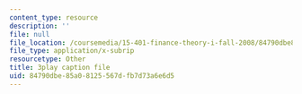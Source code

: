 ```yaml
---
content_type: resource
description: ''
file: null
file_location: /coursemedia/15-401-finance-theory-i-fall-2008/84790dbe85a08125567dfb7d73a6e6d5_tL7Lcl90Sc0.srt
file_type: application/x-subrip
resourcetype: Other
title: 3play caption file
uid: 84790dbe-85a0-8125-567d-fb7d73a6e6d5
---
```

